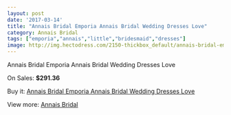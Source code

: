 ```yaml
---
layout: post
date: '2017-03-14'
title: "Annais Bridal Emporia Annais Bridal Wedding Dresses Love"
category: Annais Bridal
tags: ["emporia","annais","little","bridesmaid","dresses"]
image: http://img.hectodress.com/2150-thickbox_default/annais-bridal-emporia-annais-bridal-wedding-dresses-love.jpg
---
```

Annais Bridal Emporia Annais Bridal Wedding Dresses Love

On Sales: **$291.36**
<a href="https://www.hectodress.com/annais-bridal/1311-annais-bridal-emporia-annais-bridal-wedding-dresses-love.html"><amp-img layout="responsive" width="600" height="600" src="//img.hectodress.com/2150-thickbox_default/annais-bridal-emporia-annais-bridal-wedding-dresses-love.jpg" alt="Annais Bridal Emporia Annais Bridal Wedding Dresses Love 0" /></a>
<a href="https://www.hectodress.com/annais-bridal/1311-annais-bridal-emporia-annais-bridal-wedding-dresses-love.html"><amp-img layout="responsive" width="600" height="600" src="//img.hectodress.com/2152-thickbox_default/annais-bridal-emporia-annais-bridal-wedding-dresses-love.jpg" alt="Annais Bridal Emporia Annais Bridal Wedding Dresses Love 1" /></a>
<a href="https://www.hectodress.com/annais-bridal/1311-annais-bridal-emporia-annais-bridal-wedding-dresses-love.html"><amp-img layout="responsive" width="600" height="600" src="//img.hectodress.com/2151-thickbox_default/annais-bridal-emporia-annais-bridal-wedding-dresses-love.jpg" alt="Annais Bridal Emporia Annais Bridal Wedding Dresses Love 2" /></a>

Buy it: [Annais Bridal Emporia Annais Bridal Wedding Dresses Love](https://www.hectodress.com/annais-bridal/1311-annais-bridal-emporia-annais-bridal-wedding-dresses-love.html "Annais Bridal Emporia Annais Bridal Wedding Dresses Love")

View more: [Annais Bridal](https://www.hectodress.com/18-annais-bridal "Annais Bridal")